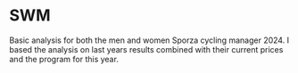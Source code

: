 # SWM

Basic analysis for both the men and women Sporza cycling manager 2024.
I based the analysis on last years results combined with their current prices and the program for this year.